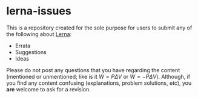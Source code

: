 # lerna-issues

This is a repository created for the sole purpose for users to submit any of the following about [Lerna](https://www.lerna.app):

- Errata
- Suggestions
- Ideas

Please do not post any questions that you have regarding the content (mentioned or unmentioned; like is it $W = P \Delta V$ or $W = -P \Delta V$). Although, if you find any content confusing (explanations, problem solutions, etc), you **are** welcome to ask for a revision.
